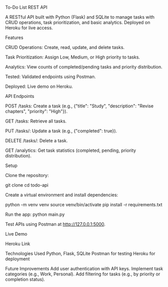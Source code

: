 To-Do List REST API

A RESTful API built with Python (Flask) and SQLite to manage tasks with CRUD operations, task prioritization, and basic analytics. Deployed on Heroku for live access.

Features





CRUD Operations: Create, read, update, and delete tasks.



Task Prioritization: Assign Low, Medium, or High priority to tasks.



Analytics: View counts of completed/pending tasks and priority distribution.



Tested: Validated endpoints using Postman.



Deployed: Live demo on Heroku.

API Endpoints





POST /tasks: Create a task (e.g., {"title": "Study", "description": "Revise chapters", "priority": "High"}).



GET /tasks: Retrieve all tasks.



PUT /tasks/: Update a task (e.g., {"completed": true}).



DELETE /tasks/: Delete a task.



GET /analytics: Get task statistics (completed, pending, priority distribution).

Setup





Clone the repository:

git clone <your-repo-url>
cd todo-api



Create a virtual environment and install dependencies:

python -m venv venv
source venv/bin/activate
pip install -r requirements.txt


Run the app:
python main.py

Test APIs using Postman at http://127.0.0.1:5000.

Live Demo

Heroku Link

Technologies Used
Python, Flask, SQLite
Postman for testing
Heroku for deployment


Future Improvements
Add user authentication with API keys.
Implement task categories (e.g., Work, Personal).
Add filtering for tasks (e.g., by priority or completion status).